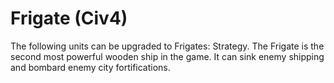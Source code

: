 # Frigate (Civ4)

The following units can be upgraded to Frigates:
Strategy.
The Frigate is the second most powerful wooden ship in the game. It can sink enemy shipping and bombard enemy city fortifications. 